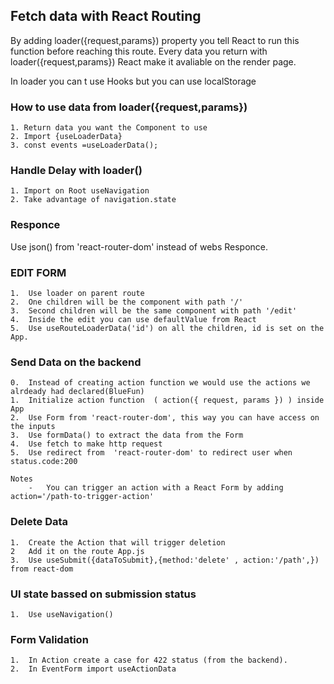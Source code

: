  ## Fetch data with React Routing

 By adding loader({request,params}) property you tell React to run this function before reaching this route.
 Every data you return with loader({request,params}) React make it avaliable on the render page.

 In loader you can t use Hooks but you can use localStorage

 ### How to use data from loader({request,params})

    1. Return data you want the Component to use
    2. Import {useLoaderData} 
    3. const events =useLoaderData();

### Handle Delay with loader()

    1. Import on Root useNavigation
    2. Take advantage of navigation.state

### Responce

Use json() from 'react-router-dom' instead of webs Responce.

### EDIT FORM

    1.  Use loader on parent route
    2.  One children will be the component with path '/'
    3.  Second children will be the same component with path '/edit'
    4.  Inside the edit you can use defaultValue from React
    5.  Use useRouteLoaderData('id') on all the children, id is set on the App.

### Send Data on the backend

    0.  Instead of creating action function we would use the actions we alrdeady had declared(BlueFun)
    1.  Initialize action function  ( action({ request, params }) ) inside App
    2.  Use Form from 'react-router-dom', this way you can have access on the inputs
    3.  Use formData() to extract the data from the Form
    4.  Use fetch to make http request
    5.  Use redirect from  'react-router-dom' to redirect user when status.code:200

    Notes
        -   You can trigger an action with a React Form by adding action='/path-to-trigger-action'

### Delete Data 

    1.  Create the Action that will trigger deletion
    2   Add it on the route App.js
    3.  Use useSubmit({dataToSubmit},{method:'delete' , action:'/path',}) from react-dom

### UI state bassed on submission status

    1.  Use useNavigation()


### Form Validation

    1.  In Action create a case for 422 status (from the backend).
    2.  In EventForm import useActionData
